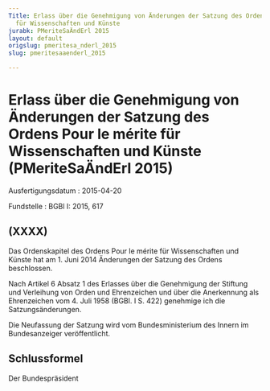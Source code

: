 ```yaml
---
Title: Erlass über die Genehmigung von Änderungen der Satzung des Ordens Pour le mérite
  für Wissenschaften und Künste
jurabk: PMeriteSaÄndErl 2015
layout: default
origslug: pmeritesa_nderl_2015
slug: pmeritesaaenderl_2015

---
```


# Erlass über die Genehmigung von Änderungen der Satzung des Ordens Pour le mérite für Wissenschaften und Künste (PMeriteSaÄndErl 2015)

Ausfertigungsdatum
:   2015-04-20

Fundstelle
:   BGBl I: 2015, 617


## (XXXX)

Das Ordenskapitel des Ordens Pour le mérite für Wissenschaften und Künste hat am 1. Juni 2014 Änderungen der Satzung des Ordens beschlossen.

Nach Artikel 6 Absatz 1 des Erlasses über die Genehmigung der Stiftung und Verleihung von Orden und Ehrenzeichen und über die Anerkennung als Ehrenzeichen vom 4. Juli 1958 (BGBl. I S. 422) genehmige ich die Satzungsänderungen.

Die Neufassung der Satzung wird vom Bundesministerium des Innern im Bundesanzeiger veröffentlicht.


## Schlussformel

Der Bundespräsident

